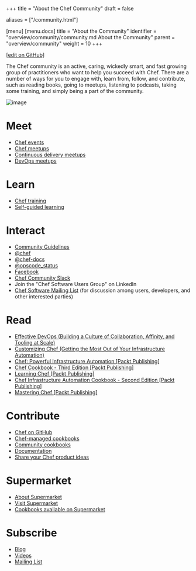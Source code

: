 +++
title = "About the Chef Community"
draft = false

aliases = ["/community.html"]

[menu]
  [menu.docs]
    title = "About the Community"
    identifier = "overview/community/community.md About the Community"
    parent = "overview/community"
    weight = 10
+++    

[\[edit on GitHub\]](https://github.com/chef/chef-web-docs/blob/master/content/community.md)

The Chef community is an active, caring, wickedly smart, and fast
growing group of practitioners who want to help you succeed with Chef.
There are a number of ways for you to engage with, learn from, follow,
and contribute, such as reading books, going to meetups, listening to
podcasts, taking some training, and simply being a part of the
community.

![image](/images/ChefRally.jpg)

Meet
====

-   [Chef events](https://events.chef.io/)
-   [Chef meetups](https://www.meetup.com/topics/opscode/)
-   [Continuous delivery
    meetups](https://www.meetup.com/topics/continuous-delivery/)
-   [DevOps meetups](https://www.meetup.com/topics/devops/)

Learn
=====

-   [Chef training](https://training.chef.io/)
-   [Self-guided learning](https://learn.chef.io/)

Interact
========

-   [Community Guidelines](/community_guidelines/)
-   [@chef](https://twitter.com/chef)
-   [@chef-docs](https://twitter.com/chefdocs)
-   [@opscode_status](https://twitter.com/opscode_status)
-   [Facebook](https://www.facebook.com/getchefdotcom)
-   [Chef Community Slack](https://community-slack.chef.io/)
-   Join the "Chef Software Users Group" on LinkedIn
-   [Chef Software Mailing List](https://discourse.chef.io/) (for
    discussion among users, developers, and other interested parties)

Read
====

-   [Effective DevOps (Building a Culture of Collaboration, Affinity,
    and Tooling at
    Scale)](http://shop.oreilly.com/product/0636920039846.do)
-   [Customizing Chef (Getting the Most Out of Your Infrastructure
    Automation)](http://shop.oreilly.com/product/0636920032984.do)
-   [Chef: Powerful Infrastructure Automation \[Packt
    Publishing\]](https://www.packtpub.com/virtualization-and-cloud/chef-powerful-infrastructure-automation)
-   [Chef Cookbook - Third Edition \[Packt
    Publishing\]](https://www.packtpub.com/networking-and-servers/chef-cookbook-third-edition)
-   [Learning Chef \[Packt
    Publishing\]](https://www.packtpub.com/networking-and-servers/learning-chef)
-   [Chef Infrastructure Automation Cookbook - Second Edition \[Packt
    Publishing\]](https://www.packtpub.com/networking-and-servers/chef-infrastructure-automation-cookbook-second-edition/)
-   [Mastering Chef \[Packt
    Publishing\]](https://www.packtpub.com/networking-and-servers/mastering-chef/)

Contribute
==========

-   [Chef on GitHub](https://github.com/chef)
-   [Chef-managed cookbooks](https://github.com/chef-cookbooks)
-   [Community cookbooks](https://supermarket.chef.io)
-   [Documentation](https://github.com/chef/chef-web-docs)
-   [Share your Chef product ideas](https://www.chef.io/feedback/)

Supermarket
===========

-   [About Supermarket](/supermarket/)
-   [Visit Supermarket](https://supermarket.chef.io)
-   [Cookbooks available on
    Supermarket](https://supermarket.chef.io/cookbooks-directory)

Subscribe
=========

-   [Blog](https://blog.chef.io/)
-   [Videos](https://www.youtube.com/user/getchef)
-   [Mailing List](https://discourse.chef.io/)
